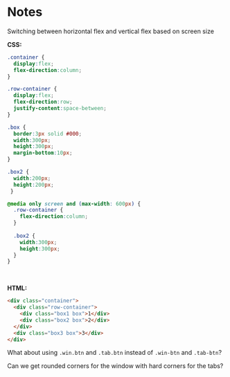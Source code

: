 # Notes

Switching between horizontal flex and vertical flex based on screen size
<br />

**CSS:**
```css
.container {
  display:flex;
  flex-direction:column;
}

.row-container {
  display:flex;
  flex-direction:row;
  justify-content:space-between;
}

.box {
  border:3px solid #000;
  width:300px;
  height:300px;
  margin-bottom:10px;
}

.box2 {
  width:200px;
  height:200px;
 }

@media only screen and (max-width: 600px) {
  .row-container {
    flex-direction:column;
  }
  
  .box2 {
    width:300px;
    height:300px;
  }
}
```

<br />

**HTML:**
```html
<div class="container">
  <div class="row-container">
    <div class="box1 box">1</div>
    <div class="box2 box">2</div>
  </div>
  <div class="box3 box">3</div>
</div>
```

What about using `.win.btn` and `.tab.btn` instead of `.win-btn` and `.tab-btn`? 

Can we get rounded corners for the window with hard corners for the tabs?